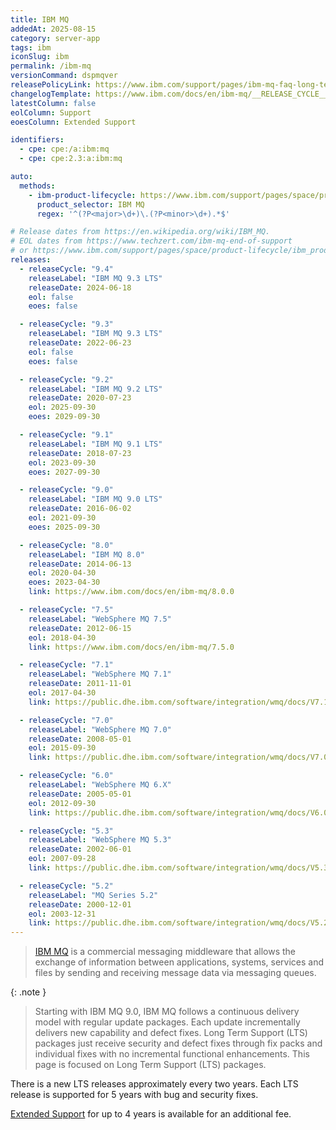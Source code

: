 ```yaml
---
title: IBM MQ
addedAt: 2025-08-15
category: server-app
tags: ibm
iconSlug: ibm
permalink: /ibm-mq
versionCommand: dspmqver
releasePolicyLink: https://www.ibm.com/support/pages/ibm-mq-faq-long-term-support-and-continuous-delivery-releases
changelogTemplate: https://www.ibm.com/docs/en/ibm-mq/__RELEASE_CYCLE__.x
latestColumn: false
eolColumn: Support
eoesColumn: Extended Support

identifiers:
  - cpe: cpe:/a:ibm:mq
  - cpe: cpe:2.3:a:ibm:mq

auto:
  methods:
    - ibm-product-lifecycle: https://www.ibm.com/support/pages/space/product-lifecycle/ibm_product_lifecycle_list.csv
      product_selector: IBM MQ
      regex: '^(?P<major>\d+)\.(?P<minor>\d+).*$'

# Release dates from https://en.wikipedia.org/wiki/IBM_MQ.
# EOL dates from https://www.techzert.com/ibm-mq-end-of-support
# or https://www.ibm.com/support/pages/space/product-lifecycle/ibm_product_lifecycle_list.csv.
releases:
  - releaseCycle: "9.4"
    releaseLabel: "IBM MQ 9.3 LTS"
    releaseDate: 2024-06-18
    eol: false
    eoes: false

  - releaseCycle: "9.3"
    releaseLabel: "IBM MQ 9.3 LTS"
    releaseDate: 2022-06-23
    eol: false
    eoes: false

  - releaseCycle: "9.2"
    releaseLabel: "IBM MQ 9.2 LTS"
    releaseDate: 2020-07-23
    eol: 2025-09-30
    eoes: 2029-09-30

  - releaseCycle: "9.1"
    releaseLabel: "IBM MQ 9.1 LTS"
    releaseDate: 2018-07-23
    eol: 2023-09-30
    eoes: 2027-09-30

  - releaseCycle: "9.0"
    releaseLabel: "IBM MQ 9.0 LTS"
    releaseDate: 2016-06-02
    eol: 2021-09-30
    eoes: 2025-09-30

  - releaseCycle: "8.0"
    releaseLabel: "IBM MQ 8.0"
    releaseDate: 2014-06-13
    eol: 2020-04-30
    eoes: 2023-04-30
    link: https://www.ibm.com/docs/en/ibm-mq/8.0.0

  - releaseCycle: "7.5"
    releaseLabel: "WebSphere MQ 7.5"
    releaseDate: 2012-06-15
    eol: 2018-04-30
    link: https://www.ibm.com/docs/en/ibm-mq/7.5.0

  - releaseCycle: "7.1"
    releaseLabel: "WebSphere MQ 7.1"
    releaseDate: 2011-11-01
    eol: 2017-04-30
    link: https://public.dhe.ibm.com/software/integration/wmq/docs/V7.1/

  - releaseCycle: "7.0"
    releaseLabel: "WebSphere MQ 7.0"
    releaseDate: 2008-05-01
    eol: 2015-09-30
    link: https://public.dhe.ibm.com/software/integration/wmq/docs/V7.0/

  - releaseCycle: "6.0"
    releaseLabel: "WebSphere MQ 6.X"
    releaseDate: 2005-05-01
    eol: 2012-09-30
    link: https://public.dhe.ibm.com/software/integration/wmq/docs/V6.0/

  - releaseCycle: "5.3"
    releaseLabel: "WebSphere MQ 5.3"
    releaseDate: 2002-06-01
    eol: 2007-09-28
    link: https://public.dhe.ibm.com/software/integration/wmq/docs/V5.3/

  - releaseCycle: "5.2"
    releaseLabel: "MQ Series 5.2"
    releaseDate: 2000-12-01
    eol: 2003-12-31
    link: https://public.dhe.ibm.com/software/integration/wmq/docs/V5.2/
---
```


> [IBM MQ](https://www.ibm.com/products/mq) is a commercial messaging middleware that allows the exchange of information
> between applications, systems, services and files by sending and receiving message data via messaging queues.

{: .note }

> Starting with IBM MQ 9.0, IBM MQ follows a continuous delivery model with regular update packages.
> Each update incrementally delivers new capability and defect fixes.
> Long Term Support (LTS) packages just receive security and defect fixes through fix packs and individual fixes with no incremental functional enhancements.
> This page is focused on Long Term Support (LTS) packages.

There is a new LTS releases approximately every two years.
Each LTS release is supported for 5 years with bug and security fixes.

[Extended Support](https://www.ibm.com/support/pages/node/7008589) for up to 4 years is available for an additional fee.
